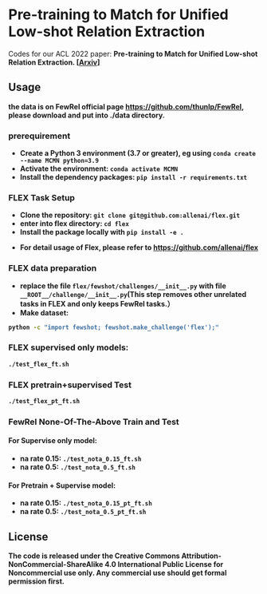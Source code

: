 # Pre-training to Match for Unified Low-shot Relation Extraction
Codes for our ACL 2022 paper: <b>Pre-training to Match for Unified Low-shot Relation Extraction.<b> [[Arxiv](https://arxiv.org/abs/2203.12274)]

## Usage
the data is on FewRel official page https://github.com/thunlp/FewRel,
please download and put into ./data directory.

### prerequirement
- Create a Python 3 environment (3.7 or greater), eg using `conda create --name MCMN python=3.9`
- Activate the environment: `conda activate MCMN`
- Install the dependency packages: `pip install -r requirements.txt`
### FLEX Task Setup
- Clone the repository: `git clone git@github.com:allenai/flex.git`
- enter into flex directory: `cd flex`
- Install the package locally with `pip install -e .`

* For detail usage of Flex, please refer to https://github.com/allenai/flex
### FLEX data preparation
- replace the file `flex/fewshot/challenges/__init__.py` with file `__ROOT__/challenge/__init__.py`(This step removes other unrelated tasks in FLEX and only keeps FewRel tasks.）
- Make dataset:
```bash
python -c "import fewshot; fewshot.make_challenge('flex');"
```

### FLEX supervised only models:
```bash
./test_flex_ft.sh
```

### FLEX pretrain+supervised Test
```bash
./test_flex_pt_ft.sh
```

### FewRel None-Of-The-Above Train and Test
#### For Supervise only model:
- na rate 0.15: `./test_nota_0.15_ft.sh`
- na rate 0.5: `./test_nota_0.5_ft.sh`
#### For Pretrain + Supervise model:
- na rate 0.15: `./test_nota_0.15_pt_ft.sh`
- na rate 0.5: `./test_nota_0.5_pt_ft.sh`

## License
The code is released under the Creative Commons Attribution-NonCommercial-ShareAlike 4.0 International Public License for Noncommercial use only. Any commercial use should get formal permission first.
